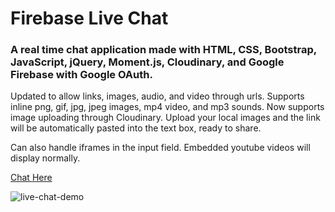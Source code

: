 # Firebase Live Chat

### A real time chat application made with HTML, CSS, Bootstrap, JavaScript, jQuery, Moment.js, Cloudinary, and Google Firebase with Google OAuth.

Updated to allow links, images, audio, and video through urls. Supports inline png, gif, jpg, jpeg images, mp4 video, and mp3 sounds. Now supports image uploading through Cloudinary. Upload your local images and the link will be automatically pasted into the text box, ready to share.

Can also handle iframes in the input field. Embedded youtube videos will display normally.

[Chat Here](https://jhadev.github.io/firebase-live-chat/)

![live-chat-demo](https://user-images.githubusercontent.com/42519030/54869570-f4c8ff80-4d70-11e9-8d2f-937c2c38b565.jpg)
